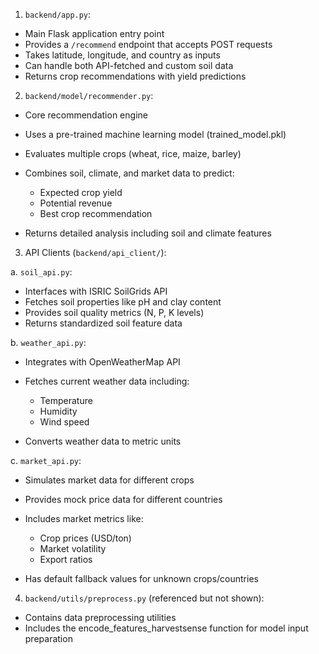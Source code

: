 
1. `backend/app.py`:

- Main Flask application entry point
- Provides a `/recommend` endpoint that accepts POST requests
- Takes latitude, longitude, and country as inputs
- Can handle both API-fetched and custom soil data
- Returns crop recommendations with yield predictions

2. `backend/model/recommender.py`:

- Core recommendation engine

- Uses a pre-trained machine learning model (trained_model.pkl)

- Evaluates multiple crops (wheat, rice, maize, barley)

- Combines soil, climate, and market data to predict:

  - Expected crop yield
  - Potential revenue
  - Best crop recommendation

- Returns detailed analysis including soil and climate features

3. API Clients (`backend/api_client/`):

a. `soil_api.py`:

- Interfaces with ISRIC SoilGrids API
- Fetches soil properties like pH and clay content
- Provides soil quality metrics (N, P, K levels)
- Returns standardized soil feature data

b. `weather_api.py`:

- Integrates with OpenWeatherMap API

- Fetches current weather data including:

  - Temperature
  - Humidity
  - Wind speed

- Converts weather data to metric units

c. `market_api.py`:

- Simulates market data for different crops

- Provides mock price data for different countries

- Includes market metrics like:

  - Crop prices (USD/ton)
  - Market volatility
  - Export ratios

- Has default fallback values for unknown crops/countries

4. `backend/utils/preprocess.py` (referenced but not shown):

- Contains data preprocessing utilities
- Includes the encode_features_harvestsense function for model input preparation

